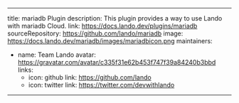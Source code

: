 
---
title: mariadb Plugin
description: This plugin provides a way to use Lando with mariadb Cloud.
link: https://docs.lando.dev/plugins/mariadb
sourceRepository: https://github.com/lando/mariadb
image: https://docs.lando.dev/mariadb/images/mariadbicon.png
maintainers:
  - name: Team Lando
    avatar: https://gravatar.com/avatar/c335f31e62b453f747f39a84240b3bbd
    links:
      - icon: github
        link: https://github.com/lando
      - icon: twitter
        link: https://twitter.com/devwithlando
---

